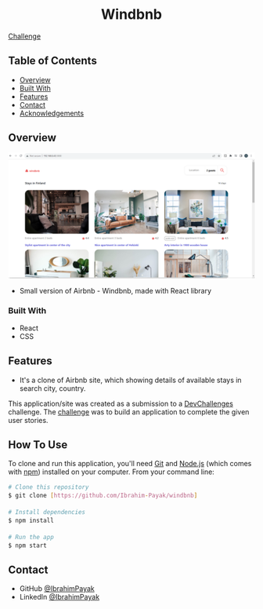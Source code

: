 <!-- Please update value in the {}  -->

<h1 align="center">Windbnb</h1>

<a href="https://devchallenges.io/challenges/3JFYedSOZqAxYuOCNmYD">Challenge</a>

<!-- TABLE OF CONTENTS -->

## Table of Contents

- [Overview](#overview)
- [Built With](#built-with)
- [Features](#features)
- [Contact](#contact)
- [Acknowledgements](#acknowledgements)

<!-- OVERVIEW -->

## Overview

![Alt text](image.png)

- Small version of Airbnb - Windbnb, made with React library

### Built With

- React
- CSS

## Features

- It's a clone of Airbnb site, which showing details of available stays in search city, country.

This application/site was created as a submission to a [DevChallenges](https://devchallenges.io/challenges) challenge. The [challenge](https://devchallenges.io/challenges/3JFYedSOZqAxYuOCNmYD) was to build an application to complete the given user stories.

## How To Use

<!-- This is an example, please update according to your application -->

To clone and run this application, you'll need [Git](https://git-scm.com) and [Node.js](https://nodejs.org/en/download/) (which comes with [npm](http://npmjs.com)) installed on your computer. From your command line:

```bash
# Clone this repository
$ git clone [https://github.com/Ibrahim-Payak/windbnb]

# Install dependencies
$ npm install

# Run the app
$ npm start
```

## Contact

- GitHub [@IbrahimPayak](https://github.com/Ibrahim-Payak)
- LinkedIn [@IbrahimPayak](https://www.linkedin.com/in/ibrahim-payak-6b8445174/)
